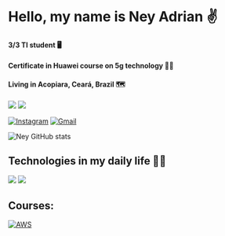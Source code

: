 # Hello, my name is Ney Adrian ✌️
#### 3/3 TI student 🖥️
#### Certificate in Huawei course on 5g technology 🧑‍💻
#### Living in Acopiara, Ceará, Brazil 🗺️

<div>
    <img src="https://skillicons.dev/icons?i=instagram" />
    <img src="https://skillicons.dev/icons?i=gmail" /><br>
</div>

[![Instagram](https://img.shields.io/badge/Instagram-E4405F?style=for-the-badge&logo=instagram&logoColor=white)](https://www.instagram.com/neyadrian_?igsh=dzMzamY1ZDIwYzZw)
[![Gmail](https://img.shields.io/badge/Gmail-D14836?style=for-the-badge&logo=gmail&logoColor=white)](mailto:neyadrian2018@gmail.com)

![Ney GitHub stats](https://github-readme-stats.vercel.app/api?username=neyadrian&show_icons=true&theme=dark)

## Technologies in my daily life 👨‍💻

<div>
    <img src="https://skillicons.dev/icons?i=github,figma,git" />
    <img src="https://skillicons.dev/icons?i=python,spring,css,html,javascript,reactjs" /><br>
</div>

<h2>Courses:</h2>

[![AWS](https://images.credly.com/size/220x220/images/73e4a58b-a8ef-41a3-a7db-9183dd269882/image.png
)](https://www.credly.com/badges/deb3a6b1-186a-413f-9322-ff8380e5745c/public_url)
